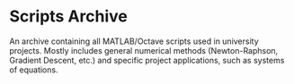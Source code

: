 # Scripts Archive
An archive containing all MATLAB/Octave scripts used in university projects.
Mostly includes general numerical methods (Newton-Raphson, Gradient Descent, etc.) and specific project applications, such as systems of equations.

